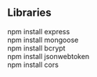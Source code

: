 ## Libraries
npm install express  
npm install mongoose  
npm install bcrypt  
npm install jsonwebtoken  
npm install cors  
